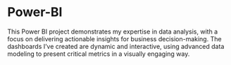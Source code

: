 # Power-BI
This Power BI project demonstrates my expertise in data analysis, with a focus on delivering actionable insights for business decision-making. The dashboards I’ve created are dynamic and interactive, using advanced data modeling to present critical metrics in a visually engaging way. 
